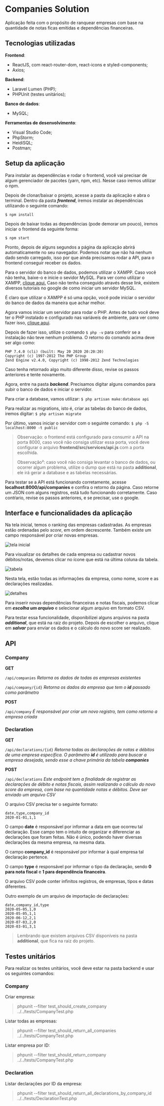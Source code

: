 # Companies Solution

Aplicação feita com o propósito de ranquear empresas com base na quantidade de notas ficas emitidas e dependências financeiras.

## Tecnologias utilizadas

**Frontend**: 
 - ReactJS, com react-router-dom, react-icons e styled-components;
 - Axios;

**Backend**: 
 - Laravel Lumen (PHP);
 - PHPUnit (testes unitários);
 
**Banco de dados**: 
 - MySQL;
 
**Ferramentas de desenvolvimento**:

 - Visual Studio Code;
 - PhpStorm;
 - HeidiSQL;
 - Postman;

## Setup da aplicação

Para instalar as dependências e rodar o frontend, você vai precisar de algum gerenciador de pacotes (yarn, npm, etc). Nesse caso iremos utilizar o npm.

Depois de clonar/baixar o projeto, acesse a pasta da aplicação e abra o terminal. Dentro da pasta ***frontend***, iremos instalar as dependências utilizando o seguinte comando:

`$ npm install`

Depois de baixar todas as dependências (pode demorar um pouco), iremos iniciar o frontend da seguinte forma:

`$ npm start`

Pronto, depois de alguns segundos a página da aplicação abrirá automaticamente no seu navegador. Podemos notar que não há nenhum dado sendo carregado, isso por que ainda precisamos rodar a API, para o frontend conseguir receber os dados.

Para o servidor do banco de dados, podemos utilizar o XAMPP. Caso você não tenha, baixe-o e inicie o sevidor MySQL. Para ver como utilizar o XAMPP, [clique aqui.](http://linguagemprisma.br4.biz/blog/configurando-mysql-xampp-em-windows/) Caso não tenha conseguido através desse link, existem diversos tutoriais no google de como iniciar um servidor MySQL.

É claro que utilizar o XAMPP é só uma opção, você pode iniciar o servidor do banco de dados da maneira que achar melhor.

Agora vamos iniciar um servidor para rodar o PHP. Antes de tudo você deve ter o PHP instalado e configurado nas variáveis de ambiente, para ver como fazer isso, [clique aqui](https://medium.com/@marcos.paegle/php-moderno-como-utilizar-o-php-7-1-de-maneira-f%C3%A1cil-e-r%C3%A1pida-windows-286ff668cce8#:~:text=Aperte%20a%20tecla%20Windows%20%2B%20Pause,o%20%E2%80%9CC%3A%5Cphp%E2%80%9D.).

Depois de fazer isso, utilize o comando `$ php -v` para conferir se a instalação não teve nenhum problema. O retorno do comando acima deve ser algo como:

    PHP 7.4.0 (cli) (built: May 20 2020 20:20:20)
    Copyright (c) 1997-2012 The PHP Group
    Zend Engine v2.4.0, Copyright (c) 1998-2012 Zend Technologies

Caso tenha retornado algo muito diferente disso, revise os passos anteriores e tente novamente.

Agora, entre na pasta ***backend***. Precisamos digitar alguns comandos para subir o banco de dados e iniciar o servidor.

Para criar a database, vamos utilizar:
`$ php artisan make:database api`

Para realizar as migrations, isto é, criar as tabelas do banco de dados, iremos digitar:
`$ php artisan migrate`

Por último, vamos iniciar o servidor com o seguinte comando:
`$ php -S localhost:8000 -t public`

> Observação: o frontend está configurado para consumir a API na porta 8000, caso você não consiga utilizar essa porta, você deve configurar o arquivo **frontend/src/services/api.js** com a porta escolhida.
> 
> Observação²: caso você não consiga levantar o banco de dados, ou ocorrer algum problema, utilize o dump que está na pasta **additional**, ele irá gerar a database e as tabelas necessárias.



Para testar se a API está funcionando corretamente, acesse **localhost:8000/api/companies** e confira o retorno da página. Caso retorne um JSON com alguns registros, está tudo funcionando corretamente. Caso contŕario, revise os passos anteriores, e se precisar, use o google.



## Interface e funcionalidades da aplicação

Na tela inicial, temos o ranking das empresas cadastradas. As empresas estão ordenadas pelo *score*, em ordem decrescente. Também existe um campo responsável por criar novas empresas.

![tela inicial](https://user-images.githubusercontent.com/38995753/84848785-2f7c1f00-b02a-11ea-9778-bf66822140ec.png)

Para visualizar os detalhes de cada empresa ou cadastrar novos débitos/notas, devemos clicar no ícone que está na última coluna da tabela.

![tabela](https://user-images.githubusercontent.com/38995753/84848788-32770f80-b02a-11ea-8ecc-e37ae87ab54f.png)

Nesta tela, estão todas as informações da empresa, como nome, score e as declarações realizadas.

![detalhes](https://user-images.githubusercontent.com/38995753/84848613-df04c180-b029-11ea-933c-21e57c05e123.png)

Para inserir novas dependências financeiras e notas fiscais, podemos clicar em ***escolha um arquivo*** e selecionar algum arquivo em formato CSV.

Para testar essa funcionalidade, disponibilizei alguns arquivos na pasta ***additional***, que está na raiz do projeto. Depois de escolher o arquivo, clique em ***salvar*** para enviar os dados e o cálculo do novo score ser realizado.

## API

### Company
**GET**

`/api/companies`
*Retorna os dados de todas as empresas existentes*

`/api/company/{id}`
*Retorna os dados da empresa que tem o **id** passado como parâmetro*

**POST**

`/api/company`
*É responsável por criar um novo registro, tem como retorno a empresa criada*

### Declaration

**GET**

`/api/declarations/{id}`
*Retorna todas as declarações de notas e débitos de uma empresa específica. O parâmetro **id** é utilizado para buscar a empresa desejada, sendo esse a chave primária da tabela **companies***

**POST**

`/api/declarations`
*Este endpoint tem a finalidade de registrar as declarações de débito e notas fiscais, assim realizando o cálculo do novo score da empresa, com base na quantidade notas e débitos. Deve ser enviado um arquivo CSV*

O arquivo CSV precisa ter o seguinte formato:

    date,type,company_id
    2020-01-01,1,1
    
O campo **date** é responsável por informar a data em que ocorreu tal declaração. Esse campo tem o intuito de organizar e diferenciar as declarações que foram feitas. Não é único, podendo haver diversas declarações da mesma empresa, na mesma data.

O campo **company_id** é responsável por informar à qual empresa tal declaração pertence.

O campo **type** é responsável por informar o tipo da declaração, sendo **0 para nota fiscal** e **1 para dependência financeira**. 

O arquivo CSV pode conter infinitos registros, de empresas, tipos e datas diferentes.

Outro exemplo de um arquivo de importação de declarações:

    date,company_id,type
    2020-05-05,1,0
    2020-05-05,1,1
	2020-06-12,2,1
	2020-07-03,2,0
	2020-03-01,3,1

> Lembrando que existem arquivos CSV disponíveis na pasta **additional**, que fica na raiz do projeto.

## Testes unitários

Para realizar os testes unitários, você deve estar na pasta backend e usar os seguintes comandos:

### Company

Criar empresa:
> phpunit --filter test_should_create_company ../../tests/CompanyTest.php

Listar todas as empresas:
> phpunit --filter test_should_return_all_companies ../../tests/CompanyTest.php

Listar empresa por ID:
> phpunit --filter test_should_return_company ../../tests/CompanyTest.php

### Declaration

Listar declarações por ID da empresa:
> phpunit --filter test_should_return_all_declarations_by_company_id ../../tests/DeclarationTest.php
